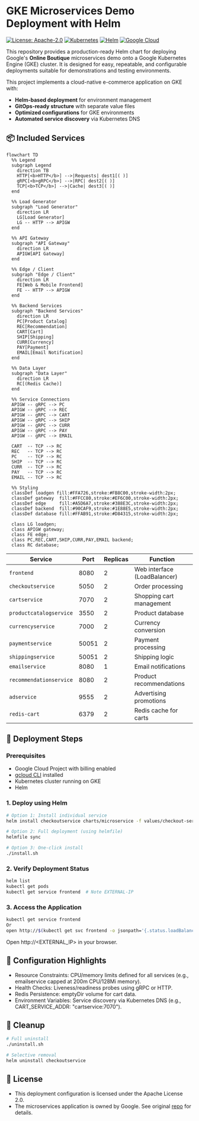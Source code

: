 # GKE Microservices Demo Deployment with Helm

[![License: Apache-2.0](https://img.shields.io/badge/License-Apache_2.0-blue.svg)](https://opensource.org/licenses/Apache-2.0)
[![Kubernetes](https://img.shields.io/badge/kubernetes-%23326ce5.svg?style=for-the-badge&logo=kubernetes&logoColor=white)](https://kubernetes.io/)
[![Helm](https://img.shields.io/badge/Helm-0F1689?style=for-the-badge&logo=Helm&logoColor=white)](https://helm.sh)
[![Google Cloud](https://img.shields.io/badge/GoogleCloud-%234285F4.svg?style=for-the-badge&logo=google-cloud&logoColor=white)](https://cloud.google.com/)

This repository provides a production-ready Helm chart for deploying Google's **Online Boutique** microservices demo onto a Google Kubernetes Engine (GKE) cluster. It is designed for easy, repeatable, and configurable deployments suitable for demonstrations and testing environments.

This project implements a cloud-native e-commerce application on GKE with:
- **Helm-based deployment** for environment management
- **GitOps-ready structure** with separate value files
- **Optimized configurations** for GKE environments
- **Automated service discovery** via Kubernetes DNS

## 📦 Included Services
```mermaid
flowchart TD
  %% Legend
  subgraph Legend
    direction TB
    HTTP[<b>HTTP</b>] -->|Requests| dest1[( )]
    gRPC[<b>gRPC</b>] -->|RPC| dest2[( )]
    TCP[<b>TCP</b>] -->|Cache| dest3[( )]
  end

  %% Load Generator
  subgraph "Load Generator"
    direction LR
    LG[Load Generator]
    LG -- HTTP --> APIGW
  end

  %% API Gateway
  subgraph "API Gateway"
    direction LR
    APIGW[API Gateway]
  end

  %% Edge / Client
  subgraph "Edge / Client"
    direction LR
    FE[Web & Mobile Frontend]
    FE -- HTTP --> APIGW
  end

  %% Backend Services
  subgraph "Backend Services"
    direction LR
    PC[Product Catalog]
    REC[Recommendation]
    CART[Cart]
    SHIP[Shipping]
    CURR[Currency]
    PAY[Payment]
    EMAIL[Email Notification]
  end

  %% Data Layer
  subgraph "Data Layer"
    direction LR
    RC[(Redis Cache)]
  end

  %% Service Connections
  APIGW -- gRPC --> PC
  APIGW -- gRPC --> REC
  APIGW -- gRPC --> CART
  APIGW -- gRPC --> SHIP
  APIGW -- gRPC --> CURR
  APIGW -- gRPC --> PAY
  APIGW -- gRPC --> EMAIL

  CART  -- TCP --> RC
  REC   -- TCP --> RC
  PC    -- TCP --> RC
  SHIP  -- TCP --> RC
  CURR  -- TCP --> RC
  PAY   -- TCP --> RC
  EMAIL -- TCP --> RC

  %% Styling
  classDef loadgen fill:#FFA726,stroke:#FB8C00,stroke-width:2px;
  classDef gateway  fill:#FFCC80,stroke:#EF6C00,stroke-width:2px;
  classDef edge     fill:#A5D6A7,stroke:#388E3C,stroke-width:2px;
  classDef backend  fill:#90CAF9,stroke:#1E88E5,stroke-width:2px;
  classDef database fill:#FFAB91,stroke:#D84315,stroke-width:2px;

  class LG loadgen;
  class APIGW gateway;
  class FE edge;
  class PC,REC,CART,SHIP,CURR,PAY,EMAIL backend;
  class RC database;
```
| Service                  | Port  | Replicas | Function                         |
|--------------------------|-------|----------|----------------------------------|
| `frontend`               | 8080  | 2        | Web interface (LoadBalancer)     |
| `checkoutservice`        | 5050  | 2        | Order processing                 |
| `cartservice`            | 7070  | 2        | Shopping cart management         |
| `productcatalogservice`  | 3550  | 2        | Product database                 |
| `currencyservice`        | 7000  | 2        | Currency conversion              |
| `paymentservice`         | 50051 | 2        | Payment processing               |
| `shippingservice`        | 50051 | 2        | Shipping logic                   |
| `emailservice`           | 8080  | 1        | Email notifications              |
| `recommendationservice`  | 8080  | 2        | Product recommendations          |
| `adservice`              | 9555  | 2        | Advertising promotions           |
| `redis-cart`             | 6379  | 2        | Redis cache for carts            |

## 🚀 Deployment Steps
### Prerequisites
- Google Cloud Project with billing enabled
- [gcloud CLI](https://cloud.google.com/sdk/docs/install) installed
- Kubernetes cluster running on GKE
- Helm

### 1. Deploy using Helm
```bash
# Option 1: Install individual service
helm install checkoutservice charts/microservice -f values/checkout-service-values.yaml

# Option 2: Full deployment (using helmfile)
helmfile sync

# Option 3: One-click install
./install.sh
```
### 2. Verify Deployment Status
```bash
helm list
kubectl get pods
kubectl get service frontend  # Note EXTERNAL-IP
```
### 3. Access the Application
```bash
kubectl get service frontend
Or
open http://$(kubectl get svc frontend -o jsonpath='{.status.loadBalancer.ingress[0].ip}')
```
Open http://<EXTERNAL_IP> in your browser.

## 🔧 Configuration Highlights
* Resource Constraints: CPU/memory limits defined for all services (e.g., emailservice capped at 200m CPU/128Mi memory).
* Health Checks: Liveness/readiness probes using gRPC or HTTP.
* Redis Persistence: emptyDir volume for cart data.
* Environment Variables: Service discovery via Kubernetes DNS (e.g., CART_SERVICE_ADDR: "cartservice:7070").
## 🧹 Cleanup
```bash
# Full uninstall
./uninstall.sh

# Selective removal
helm uninstall checkoutservice
```
## 📜 License
* This deployment configuration is licensed under the Apache License 2.0.
* The microservices application is owned by Google. See original [repo](https://github.com/GoogleCloudPlatform/microservices-demo) for details.
  
